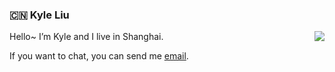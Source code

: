 ### :cn:  Kyle Liu

<img align="right" src="https://github-readme-stats.vercel.app/api?username=kylesliu&show_icons=true&icon_color=0366d6&text_color=24292e&bg_color=ffffff&hide_title=true" />

Hello~ I’m Kyle and I live in Shanghai.

If you want to chat, you can send me [email](mailto:kyle@gin.sh).
